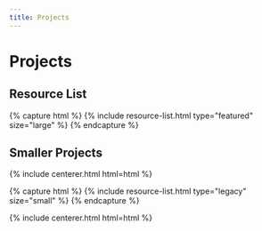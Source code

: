 ```yaml
---
title: Projects
---
```


# <i class="fas fa-tools"></i>Projects

<!-- section break -->

## Resource List

{% capture html %}
{% include resource-list.html type="featured" size="large" %}
{% endcapture %}

## Smaller Projects

{% include centerer.html html=html %}

{% capture html %}
{% include resource-list.html type="legacy" size="small" %}
{% endcapture %}

{% include centerer.html html=html %}
